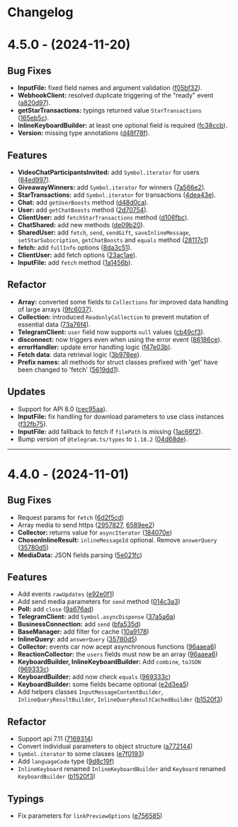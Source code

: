 # Changelog

# **4.5.0 - (2024-11-20)**

## **Bug Fixes**
- **InputFile:** fixed field names and argument validation ([f05bf32](https://github.com/telegramsjs/Telegramsjs/commit/f05bf32f1093c9c5fa18e169a21adea279918abb)).
- **WebhookClient:** resolved duplicate triggering of the "ready" event ([a820d97](https://github.com/telegramsjs/Telegramsjs/commit/a820d975a5cadf7a74c3df77677b1d372b382f8f)).
- **getStarTransactions:** typings returned value `StarTransactions` ([165eb5c](https://github.com/telegramsjs/Telegramsjs/commit/165eb5cc975c9f7202cfeb24ee9315bc24d69ae2)).
- **InlineKeyboardBuilder:** at least one optional field is required ([fc38ccb](https://github.com/telegramsjs/Telegramsjs/commit/fc38ccbcd34362f24cf66046b9c728f2e01ea97b)).
- **Version:** missing type annotations ([d48f78f](https://github.com/telegramsjs/Telegramsjs/commit/d48f78fd4a80cb056c0bad1ee0014447b37eae1c)).

## **Features**
- **VideoChatParticipantsInvited:** add `Symbol.iterator` for users ([84ed997](https://github.com/telegramsjs/Telegramsjs/commit/84ed997669b78818b99f54e0f9bf1335b3574c52)).
- **GiveawayWinners:** add `Symbol.iterator` for winners ([7a566e2](https://github.com/telegramsjs/Telegramsjs/commit/7a566e274ef1fe0a65c616201712553d8ff2ce94)).
- **StarTransactions:** add `Symbol.iterator` for transactions ([4dea43e](https://github.com/telegramsjs/Telegramsjs/commit/4dea43ed366e434cae987d5534eb162faa7795ff)).
- **Chat:** add `getUserBoosts` method ([d48d0ca](https://github.com/telegramsjs/Telegramsjs/commit/d48d0ca5824c515f268d25153bc67405c27ae7e4)).
- **User:** add `getChatBoosts` method ([2d70754](https://github.com/telegramsjs/Telegramsjs/commit/2d707542d780987e21420f693ac9b4eda1c51b22)).
- **ClientUser:** add `fetchStarTransactions` method ([d106fbc](https://github.com/telegramsjs/Telegramsjs/commit/d106fbc5261168606bee753e45e65257b16a4f8c)).
- **ChatShared:** add new methods ([de09b20](https://github.com/telegramsjs/Telegramsjs/commit/de09b2075a328082ce3dce5f12e712e6e6e87c50)).
- **SharedUser:** add `fetch`, `send`, `sendGift`, `saveInlineMessage`, `setStarSubscription`, `getChatBoosts` and `equals` method ([28117c1](https://github.com/telegramsjs/Telegramsjs/commit/28117c1f8364f21307ef612e8e74a7d7c3abc8fe))
- **fetch:** add `fullInfo` options ([8da3c51](https://github.com/telegramsjs/Telegramsjs/commit/8da3c51abb1cc1b84c74c8314a0a1833cf26d72f)).
- **ClientUser:** add fetch options ([23ac1ae](https://github.com/telegramsjs/Telegramsjs/commit/23ac1ae8a013c8cc3b17f15c9be9374ea5417349)).
- **InputFile:** add `fetch` method ([1a1456b](https://github.com/telegramsjs/Telegramsjs/commit/1a1456b4dc6dad0bc583ea2352c71aee16edb2a8)).

## **Refactor**
- **Array:** converted some fields to `Collections` for improved data handling of large arrays ([9fc6037](https://github.com/telegramsjs/Telegramsjs/commit/9fc6037dad2233978ba71ab132a0a6800a6b9c43)).
- **Collection:** introduced `ReadonlyCollection` to prevent mutation of essential data ([73a76f4](https://github.com/telegramsjs/Telegramsjs/commit/73a76f41271deae303e5cd53bc2bbb1105950bd2)).
- **TelegramClient:** `user` field now supports `null` values ([cb49cf3](https://github.com/telegramsjs/Telegramsjs/commit/cb49cf37f9b1919dba66d3562baf95acd1b9b4d4)).
- **disconnect:** now triggers even when using the error event ([86186ce](https://github.com/telegramsjs/Telegramsjs/commit/86186ce42288f7c317b186a483f7118518159692)).
- **errorHandler:** update error handling logic ([f47e03b](https://github.com/telegramsjs/Telegramsjs/commit/f47e03bb2f12d78c8bc0a0119aca4fb893fac5ea)).
- **Fetch data**: data retrieval logic ([3b978ee](https://github.com/telegramsjs/Telegramsjs/commit/3b978eed6a528d17743f584ef7688f30ad36cd1d)).
- **Prefix names:** all methods for struct classes prefixed with 'get' have been changed to 'fetch' ([5619dd1](https://github.com/telegramsjs/Telegramsjs/commit/5619dd1b87370ec6a21803e28b0ed2e1abe6ab8f)).

## **Updates**
- Support for API 8.0 ([cec95aa](https://github.com/telegramsjs/Telegramsjs/commit/cec95aad043575dbebb653a2262558e0f8aa5283)).
- **InputFile:** fix handling for download parameters to use class instances ([f32fb75](https://github.com/telegramsjs/Telegramsjs/commit/f32fb755fd564f3b224a190d8a9602a1384bd2d7)).
- **InputFile:** add fallback to fetch if `filePath` is missing ([1ac66f2](https://github.com/telegramsjs/Telegramsjs/commit/1ac66f23bf65d47d8941d5d8d8d525f79f7355ab)).
- Bump version of `@telegram.ts/types` to `1.18.2` ([04d68de](https://github.com/telegramsjs/Telegramsjs/commit/04d68de607fcf3a5544bc3f705b9d83df039df18)).

----

# **4.4.0 - (2024-11-01)**

## **Bug Fixes**
- Request params for `fetch` ([6d2f5cd](https://github.com/telegramsjs/Telegramsjs/commit/6d2f5cdd56484791ad0dca212da4e8baf89d9cf9))
- Array media to send https ([2957827](https://github.com/telegramsjs/Telegramsjs/commit/29578271c3c687fde71691047895d2823e3125ca), [6589ee2](https://github.com/telegramsjs/Telegramsjs/commit/6589ee2cbedd4cd4ea0f2d0f62ec2bffbc086b4e))
- **Collector:** returns value for `asyncIterator` ([184070e](https://github.com/telegramsjs/Telegramsjs/commit/184070e23844dc4d1491498b50a6e08ca9170af4))
- **ChosenInlineResult:** `inlineMessageId` optional. Remove `answerQuery` ([35780d5](https://github.com/telegramsjs/Telegramsjs/commit/35780d5c39b788bb83b7b80951c4379f6dafac6e))
- **MediaData:** JSON fields parsing ([5e021fc](https://github.com/telegramsjs/Telegramsjs/commit/5e021fc31e8a19fd0e2be7a7f55699382bca8121))

## **Features**
- Add events `rawUpdates` ([e92e0f1](https://github.com/telegramsjs/Telegramsjs/commit/e92e0f1de1a50eb1827b8542aa68c3e58b28cc21))
- Add send media parameters for `send` method ([014c3a3](https://github.com/telegramsjs/Telegramsjs/commit/014c3a3432d4c790b4d6a2a5336463c328f2f8c3))
- **Poll:** add `close` ([9a676ad](https://github.com/telegramsjs/Telegramsjs/commit/9a676ad82ba6c71730c55eb77522b08a5af9e0e2))
- **TelegramClient:** add `Symbol.asyncDisponse` ([37a5a6a](https://github.com/telegramsjs/Telegramsjs/commit/37a5a6a2b70f4a92e5e3192ae34107556c64f618))
- **BusinessConnection:** add `send` ([bfa535d](https://github.com/telegramsjs/Telegramsjs/commit/bfa535db577e533709e1161e05dbddc72016985e))
- **BaseManager:** add filter for cache ([10a9178](https://github.com/telegramsjs/Telegramsjs/commit/10a91786bce728806a0def7ea605ee4e19934902))
- **InlineQuery:** add `answerQuery` ([35780d5](https://github.com/telegramsjs/Telegramsjs/commit/35780d5c39b788bb83b7b80951c4379f6dafac6e))
- **Collector:** events car now acept asynchronous functions ([96aaea6](https://github.com/telegramsjs/Telegramsjs/commit/96aaea668eb62dd80114c00f2f8cf8fdb1f39636))
- **ReactionCollector:** the `users` fields must now be an array ([96aaea6](https://github.com/telegramsjs/Telegramsjs/commit/96aaea668eb62dd80114c00f2f8cf8fdb1f39636))
- **KeyboardBuilder, InlineKeyboardBuilder:** Add `combine`, `toJSON` ([969333c](https://github.com/telegramsjs/Telegramsjs/commit/969333cdfa3a589be9e46c6a0673a44154cf31dd))
- **KeyboardBuilder:** add now check `equals` ([969333c](https://github.com/telegramsjs/Telegramsjs/commit/969333cdfa3a589be9e46c6a0673a44154cf31dd))
- **KeyboardBuilder:** some fields became optional ([e2d3ea5](https://github.com/telegramsjs/Telegramsjs/commit/e2d3ea553ba883d3e0919cbfe0670456cd324082))
- Add helpers classes `InputMessageContentBuilder`, `InlineQueryResultBuilder`, `InlineQueryResultCachedBuilder` ([b1520f3](https://github.com/telegramsjs/Telegramsjs/commit/b1520f3ec9360e90ef32099ebc3bec5ec7fc36ac))

## **Refactor**
- Support api 7.11 ([7169314](https://github.com/telegramsjs/Telegramsjs/commit/716931437f15b5a630f6c8c162d4375e3b58bf8d))
- Convert individual parameters to object structure ([a772144](https://github.com/telegramsjs/Telegramsjs/commit/a7721447d7450bb20eba9266944731b62f35d26b))
- `Symbol.iterator` to some classes ([e7f0193](https://github.com/telegramsjs/Telegramsjs/commit/e7f01933f06897d7f98ff4f51e98424dfdf406d5))
- Add `languageCode` type ([9d8c19f](https://github.com/telegramsjs/Telegramsjs/commit/9d8c19f7351a2b0ac00d94c99565365cff9a23f7))
- `InlineKeyboard` renamed `InlineKeyboardBuilder` and `Keyboard` renamed `KeyboardBuilder` ([b1520f3](https://github.com/telegramsjs/Telegramsjs/commit/b1520f3ec9360e90ef32099ebc3bec5ec7fc36ac))

## **Typings**
- Fix parameters for `linkPreviewOptions` ([e756585](https://github.com/telegramsjs/Telegramsjs/commit/e756585e7a8ed4afb8b518ec7f0f3cbeb4442f34))
